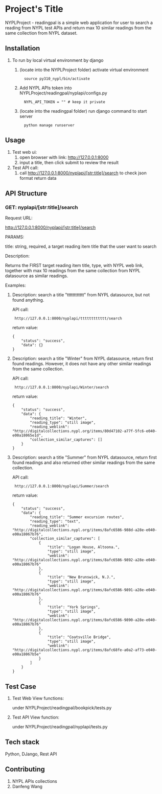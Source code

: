 # Project's Title

NYPLProject - readingpal is a simple web application for user to search a reading from NYPL test APIs and return max 10 similar readings from the same collection from NYPL dataset.

## Installation

1. To run by local virtual environment by django
   1. (locate into the NYPLProject folder) activate virtual environment
        ```
          source py310_nypl/bin/activate
        ```
   2. Add NYPL APIs token into NYPLProject/readingpal/nyplapi/configs.py
        ```
          NYPL_API_TOKEN = "" # keep it private
        ```

   3. (locate into the readingpal folder) run django command to start server
        ```
          python manage runserver
        ```


## Usage
1. Test web ui: 
    1. open browser with link: http://127.0.0.1:8000
    2. input a title, then click submit to review the result
2. Test API call: 
    1. call http://127.0.0.1:8000/nyplapi/[str:title]/search to check json format return data


## API Structure

   ### GET: nyplapi/[str:title]/search
Request URL: 

http://127.0.0.1:8000/nyplapi/[str:title]/search

PARAMS:

title: string, required, a target reading item title that the user want to search

Description: 

Returns the FIRST target reading item title, type, with NYPL web link, together with max 10 readings from the same collection from NYPL datasource as similar readings.

Examples:

1. Description: search a title "tttttttttttt" from NYPL datasource, but not found anything.

    API call: 

        http://127.0.0.1:8000/nyplapi/tttttttttttt/search

    return value:
    
    ```
    {
        "status": "success",
        "data": {}
    }
    ```

2. Description: search a title "Winter" from NYPL datasource, return first found readings. However, it does not have any other similar readings from the same collection.

    API call: 

        http://127.0.0.1:8000/nyplapi/Winter/search

    return value:

    ```
    {
        "status": "success",
        "data": {
            "reading_title": "Winter",
            "reading_type": "still image",
            "reading_weblink": "http://digitalcollections.nypl.org/items/80d47102-a77f-5fc6-e040-e00a18065e1d",
            "collection_similar_captures": []
        }
    }
    ```
3. Description: search a title "Summer" from NYPL datasource, return first found readings and also returned other similar readings from the same collection.

    API call: 

        http://127.0.0.1:8000/nyplapi/Summer/search

    return value:

    
    ```
    {
        "status": "success",
        "data": {
            "reading_title": "Summer excursion routes",
            "reading_type": "text",
            "reading_weblink": "http://digitalcollections.nypl.org/items/8afc6586-988d-a28e-e040-e00a18067b76",
            "collection_similar_captures": [
                {
                    "title": "Logan House, Altoona.",
                    "type": "still image",
                    "weblink": "http://digitalcollections.nypl.org/items/8afc6586-9892-a28e-e040-e00a18067b76"
                },
                {
                    "title": "New Brunswick, N.J.",
                    "type": "still image",
                    "weblink": "http://digitalcollections.nypl.org/items/8afc6586-9891-a28e-e040-e00a18067b76"
                },
                {
                    "title": "York Springs",
                    "type": "still image",
                    "weblink": "http://digitalcollections.nypl.org/items/8afc6586-9890-a28e-e040-e00a18067b76"
                },
                {
                    "title": "Coatsville Bridge",
                    "type": "still image",
                    "weblink": "http://digitalcollections.nypl.org/items/8afc68fe-a0a2-af73-e040-e00a18067b5e"
                }
            ]
        }
   }
   ```
## Test Case

1. Test Web View functions:
    
    under NYPLProject/readingpal/bookpick/tests.py

2. Test API View function:

    under NYPLProject/readingpal/nyplapi/tests.py

## Tech stack

   Python, DJango, Rest API

## Contributing

1. NYPL APIs collections
2. Danfeng Wang
